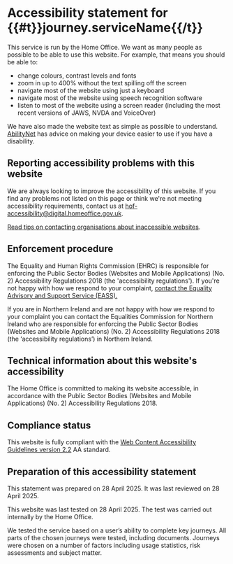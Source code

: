 # Accessibility statement for {{#t}}journey.serviceName{{/t}}

This service is run by the Home Office. We want as many people as possible to be able to use this website. For example, that means you should be able to:

 - change colours, contrast levels and fonts
 - zoom in up to 400% without the text spilling off the screen
 - navigate most of the website using just a keyboard
 - navigate most of the website using speech recognition software
 - listen to most of the website using a screen reader (including the most recent versions of JAWS, NVDA and VoiceOver)

We have also made the website text as simple as possible to understand. [AbilityNet](https://mcmw.abilitynet.org.uk/) has advice on making your device easier to use if you have a disability.

## Reporting accessibility problems with this website

We are always looking to improve the accessibility of this website. If you find any problems not listed on this page or think we're not meeting accessibility requirements, contact us at [hof-accessibility@digital.homeoffice.gov.uk](mailto:hof-accessibility@digital.homeoffice.gov.uk).

[Read tips on contacting organisations about inaccessible websites](https://www.w3.org/WAI/teach-advocate/contact-inaccessible-websites/).

## Enforcement procedure

The Equality and Human Rights Commission (EHRC) is responsible for enforcing the Public Sector Bodies (Websites and Mobile Applications) (No. 2) Accessibility Regulations 2018 (the 'accessibility regulations'). If you're not happy with how we respond to your complaint, [contact the Equality Advisory and Support Service (EASS).](https://www.equalityadvisoryservice.com/)

If you are in Northern Ireland and are not happy with how we respond to your complaint you can contact the Equalities Commission for Northern Ireland who are responsible for enforcing the Public Sector Bodies (Websites and Mobile Applications) (No. 2) Accessibility Regulations 2018 (the ‘accessibility regulations’) in Northern Ireland.

## Technical information about this website's accessibility

The Home Office is committed to making its website accessible, in accordance with the Public Sector Bodies (Websites and Mobile Applications) (No. 2) Accessibility Regulations 2018.

## Compliance status

This website is fully compliant with the [Web Content Accessibility Guidelines version 2.2](https://www.w3.org/TR/WCAG22/) AA standard.

## Preparation of this accessibility statement

This statement was prepared on 28 April 2025. It was last reviewed on 28 April 2025.

This website was last tested on 28 April 2025. The test was carried out internally by the Home Office.

We tested the service based on a user’s ability to complete key journeys. All parts of the chosen journeys were tested, including documents. Journeys were chosen on a number of factors including usage statistics, risk assessments and subject matter.

